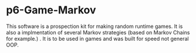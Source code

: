 # p6-Game-Markov
This software is a prospection kit for making random runtime games.
It is also a implmentation of several Markov strategies (based on Markov Chains
for example.)
.
It is to be used in games and was built for speed not general OOP.
